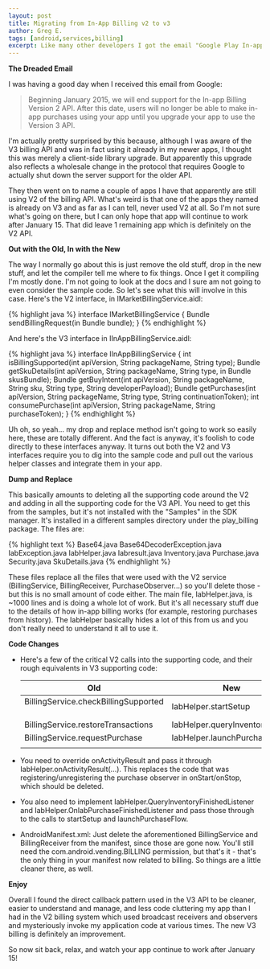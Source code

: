 ```yaml
---
layout: post
title: Migrating from In-App Billing v2 to v3
author: Greg E.
tags: [android,services,billing]
excerpt: Like many other developers I got the email "Google Play In-app Billing Version 2 will be shut down in January 2015". But this isn't just a matter of dropping in a new library and recompiling. This is a completely new pattern for doing in-app purchasing.<br><br>In this post I ran through the experience I had switching from the V2 to V3 billing API for a couple of my apps. I also threw out some thoughts on why this API really is better and easier to work with.
---
```

**The Dreaded Email**

I was having a good day when I received this email from Google:

> Beginning January 2015, we will end support for the In-app Billing Version 2 API. After this date, users will no longer be able to make in-app purchases using your app until you upgrade your app to use the Version 3 API.

I'm actually pretty surprised by this because, although I was aware of the V3 billing API and was in fact using it already in my newer apps, I thought this was merely a client-side library upgrade. But apparently this upgrade also reflects a wholesale change in the protocol that requires Google to actually shut down the server support for the older API.

They then went on to name a couple of apps I have that apparently are still using V2 of the billing API. What's weird is that one of the apps they named is already on V3 and as far as I can tell, never used V2 at all. So I'm not sure what's going on there, but I can only hope that app will continue to work after January 15. That did leave 1 remaining app which is definitely on the V2 API.

**Out with the Old, In with the New**

The way I normally go about this is just remove the old stuff, drop in the new stuff, and let the compiler tell me where to fix things. Once I get it compiling I'm mostly done. I'm not going to look at the docs and I sure am not going to even consider the sample code. So let's see what this will involve in this case. Here's the V2 interface, in IMarketBillingService.aidl:

{% highlight java %}
interface IMarketBillingService {
  Bundle sendBillingRequest(in Bundle bundle);
}
{% endhighlight %}

And here's the V3 interface in IInAppBillingService.aidl:

{% highlight java %}
interface IInAppBillingService {
  int isBillingSupported(int apiVersion, String packageName, String type);
  Bundle getSkuDetails(int apiVersion, String packageName, String type, in Bundle skusBundle);
  Bundle getBuyIntent(int apiVersion, String packageName, String sku, String type, String developerPayload);
  Bundle getPurchases(int apiVersion, String packageName, String type, String continuationToken);
  int consumePurchase(int apiVersion, String packageName, String purchaseToken);
}
{% endhighlight %}

Uh oh, so yeah... my drop and replace method isn't going to work so easily here, these are totally different. And the fact is anyway, it's foolish to code directly to these interfaces anyway. It turns out both the V2 and V3 interfaces require you to dig into the sample code and pull out the various helper classes and integrate them in your app.

**Dump and Replace**

This basically amounts to deleting all the supporting code around the V2 and adding in all the supporting code for the V3 API. You need to get this from the samples, but it's not installed with the "Samples" in the SDK manager. It's installed in a different samples directory under the play_billing package. The files are:

{% highlight text %}
Base64.java
Base64DecoderException.java
IabException.java
IabHelper.java 
Iabresult.java 
Inventory.java 
Purchase.java 
Security.java 
SkuDetails.java
{% endhighlight %}

These files replace all the files that were used with the V2 service (BillingService, BillingReceiver, PurchaseObserver...) so you'll delete those - but this is no small amount of code either. The main file, IabHelper.java, is ~1000 lines and is doing a whole lot of work. But it's all necessary stuff due to the details of how in-app billing works (for example, restoring purchases from history). The IabHelper basically hides a lot of this from us and you don't really need to understand it all to use it.

**Code Changes**

* Here's a few of the critical V2 calls into the supporting code, and their rough equivalents in V3 supporting code:

    | Old           | New           |
    | ------------- | ------------- |
    | BillingService.checkBillingSupported &nbsp;| IabHelper.startSetup |
    | BillingService.restoreTransactions | IabHelper.queryInventoryAsync |
    | BillingService.requestPurchase | IabHelper.launchPurchaseFlow |
    | | |
    
* You need to override onActivityResult and pass it through IabHelper.onActivityResult(...). This replaces the code that was registering/unregistering the purchase observer in onStart/onStop, which should be deleted.

* You also need to implement IabHelper.QueryInventoryFinishedListener and IabHelper.OnIabPurchaseFinishedListener and pass those through to the calls to startSetup and launchPurchaseFlow.

* AndroidManifest.xml: Just delete the aforementioned BillingService and BillingReceiver from the manifest, since those are gone now. You'll still need the com.android.vending.BILLING permission, but that's it - that's the only thing in your manifest now related to billing. So things are a little cleaner there, as well.

**Enjoy**

Overall I found the direct callback pattern used in the V3 API to be cleaner, easier to understand and manage, and less code cluttering my app than I had in the V2 billing system which used broadcast receivers and observers and mysteriously invoke my application code at various times. The new V3 billing is definitely an improvement.

So now sit back, relax, and watch your app continue to work after January 15!
